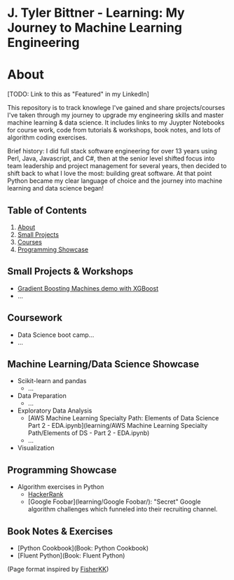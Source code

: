 # J. Tyler Bittner - Learning: My Journey to Machine Learning Engineering

# About
\[TODO: Link to this as "Featured" in my LinkedIn]

This repository is to track knowlege I've gained and share projects/courses I've taken through my journey to upgrade my engineering skills and master machine learning & data science.  It includes links to my Juypter Notebooks for course work, code from tutorials & workshops, book notes, and lots of algorithm coding exercises.

Brief history: I did full stack software engineering for over 13 years using Perl, Java, Javascript, and C#, then at the senior level shifted focus into team leadership and project management for several years, then decided to shift back to what I love the most: building great software.  At that point Python became my clear language of choice and the journey into machine learning and data science began!

## Table of Contents
1. [About](#about)
2. [Small Projects](#small-projects)
3. [Courses](#courses)
4. [Programming Showcase](3programming-showcase)


## Small Projects & Workshops
- [Gradient Boosting Machines demo with XGBoost](GBM_workshop/readme.md)
- ...

## Coursework
- Data Science boot camp...
- ...

## Machine Learning/Data Science Showcase
- Scikit-learn and pandas
  - ...
- Data Preparation
  - ...
- Exploratory Data Analysis
  + [AWS Machine Learning Specialty Path: Elements of Data Science Part 2 - EDA.ipynb](learning/AWS Machine Learning Specialty Path/Elements of DS - Part 2 - EDA.ipynb)
  + ...
- Visualization


## Programming Showcase
- Algorithm exercises in Python
  - [HackerRank](HackerRank)
  - [Google Foobar](learning/Google Foobar/): "Secret" Google algorithm challenges which funneled into their recruiting channel.

## Book Notes & Exercises
- [Python Cookbook](Book: Python Cookbook)
- [Fluent Python](Book: Fluent Python)



(Page format inspired by [FisherKK](https://github.com/FisherKK/F1sherKK-MyRoadToAI))
